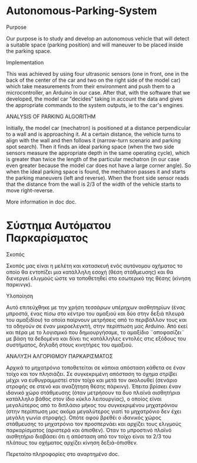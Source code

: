 # Autonomous-Parking-System
Purpose

Our purpose is to study and develop an autonomous vehicle that will detect a suitable space (parking position) and will maneuver to be placed inside the parking space.


Implementation

This was achieved by using four ultrasonic sensors (one in front, one in the back of the center of the car and two on the right side of the model car) which take measurements from their environment and push them to a microcontroller, an Arduino in our case. After that, with the software that we developed, the model car "decides" taking in account the data and gives the appropriate commands to the system outputs, ie to the car's engines.

ANALYSIS OF PARKING ALGORITHM

Initially, the model car (mechatron) is positioned at a distance perpendicular to a wall and is approaching it. At a certain distance, the vehicle turns to align with the wall and then follows it (narrow-turn scenario and parking spot search). Then it finds an ideal parking space (when the two side sensors measure the appropriate depth in the same operating cycle), which is greater than twice the length of the particular mechatron (in our case even greater because the model car does not have a large corner angle). So when the ideal parking space is found, the mechatron passes it and starts the parking maneuvers (left and reverse). When the front side sensor reads that the distance from the wall is 2/3 of the width of the vehicle starts to move right-reverse.

More information in doc doc.

# Σύστημα Αυτόματου Παρκαρίσματος
Σκοπός

Σκοπός μας είναι η μελέτη και κατασκευή ενός αυτόνομου οχήματος το οποίο  θα εντοπίζει μια κατάλληλη εσοχή (θέση στάθμευσης) και θα διενεργεί ελιγμούς ώστε να τοποθετηθεί στο εσωτερικό της θέσης (κίνηση παρκινγκ).


Υλοποίηση

Αυτό επιτεύχθηκε με την χρήση τεσσάρων υπέρηχων αισθητηρίων (ένας μπροστά, ένας πίσω στο κέντρο του αμαξιού και δύο στην δεξιά πλευρά του αμαξιδίου) τα οποία παίρνουν μετρήσεις από το περιβάλλον τους και τα οδηγούν σε έναν μικροελεγκτή, στην περίπτωση μας Arduino. Από εκεί και πέρα με το λογισμικό που δημιουργήσαμε, το αμαξίδιο ¨αποφασίζει¨ με βάση τα δεδομένα και δίνει τις κατάλληλες εντολές στις εξόδους του συστήματος, δηλαδή στους κινητήρες του αμαξιού.

ΑΝΑΛΥΣΗ ΑΛΓΟΡΙΘΜΟΥ ΠΑΡΚΑΡΙΣΜΑΤΟΣ 

Αρχικά το μηχατρόνιο τοποθετείται σε κάποια απόσταση κάθετα σε έναν τοίχο και τον πλησιάζει. Σε συγκεκριμένη απόσταση το όχημα στρίβει μέχρι να ευθυγραμμιστεί στον τοίχο και μετά τον ακολουθεί (σενάριο στροφής σε στενό και αναζήτηση θέσης πάρκινγ). Έπειτα βρίσκει έναν ιδανικό χώρο στάθμευσης (όταν μετρήσουν τα δυο πλαϊνά αισθητήρια κατάλληλο βάθος στον ίδιο κύκλο λειτουργίας), ο οποίος είναι μεγαλύτερος από το διπλάσιο μήκος του συγκεκριμένου μηχατρόνιου (στην περίπτωση μας ακόμα μεγαλύτερος γιατί το μηχατρόνιο δεν έχει μεγάλη γωνία στροφής). Οπότε αφού βρεθέι ο ιδανικός χώρος στάθμευσης το μηχατρόνιο τον προσπερνάει  και αρχίζει τους ελιγμούς παρκαρίσματος (αριστερά και όπισθεν).  Όταν το μπροστινό πλαϊνό αισθητήριο διαβάσει ότι η απόσταση από τον τοίχο είναι τα 2/3 του πλάτους του οχήματος αρχίζει κίνηση δεξιά-όπισθεν. 

Περεταίτο πληροφορίες στο αναρτημένο doc.
